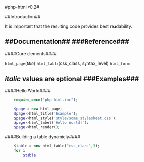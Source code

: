 #php-html v0.2#

##Introduction##

It is important that the resulting code provides best readability.

##Documentation##
###Reference###
------
####Core elements####

`html_page`(*title*)
`html_table`(css_class, syntax_level)
`html_form`

*italic* values are optional
###Examples###
-----
####Hello World####
```php
	require_once("php-html.inc");
	
	$page = new html_page;
	$page->html_title('Example');
	$page->html_style('style/some_stylesheet.css');
	$page->html_label('Hello World!');
	$page->html_render();
```
####Building a table dynamicly####
```php
	$table = new html_table("css_class",3);
	for i
		$table

```
